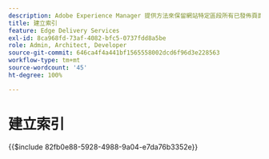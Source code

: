 ```yaml
---
description: Adobe Experience Manager 提供方法來保留網站特定區段所有已發佈頁面的索引。這通常可用來建立清單、摘要以及為頁面或內容片段啟用搜尋和篩選使用案例。
title: 建立索引
feature: Edge Delivery Services
exl-id: 8ca968fd-73af-4082-bfc5-0737fdd8a5be
role: Admin, Architect, Developer
source-git-commit: 646ca4f4a441bf1565558002dcd6f96d3e228563
workflow-type: tm+mt
source-wordcount: '45'
ht-degree: 100%

---
```


# 建立索引

{{$include 82fb0e88-5928-4988-9a04-e7da76b3352e}}
